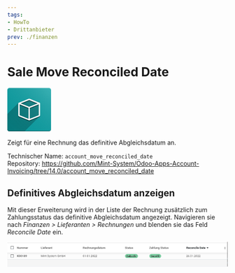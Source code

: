 ```yaml
---
tags:
- HowTo
- Drittanbieter
prev: ./finanzen
---
```

# Sale Move Reconciled Date

![icon_oms_box](assets/icon_oms_box.png)

Zeigt für eine Rechnung das definitive Abgleichsdatum an.           

Technischer Name: `account_move_reconciled_date`\
Repository: <https://github.com/Mint-System/Odoo-Apps-Account-Invoicing/tree/14.0/account_move_reconciled_date>

## Definitives Abgleichsdatum anzeigen

Mit dieser Erweiterung wird in der Liste der Rechnung zusätzlich zum Zahlungsstatus das definitive Abgleichsdatum angezeigt. Navigieren sie nach *Finanzen > Lieferanten > Rechnungen* und blenden sie das Feld *Reconcile Date* ein.

![Sale Move Reconciled Date](assets/Sale%20Move%20Reconciled%20Date.png)